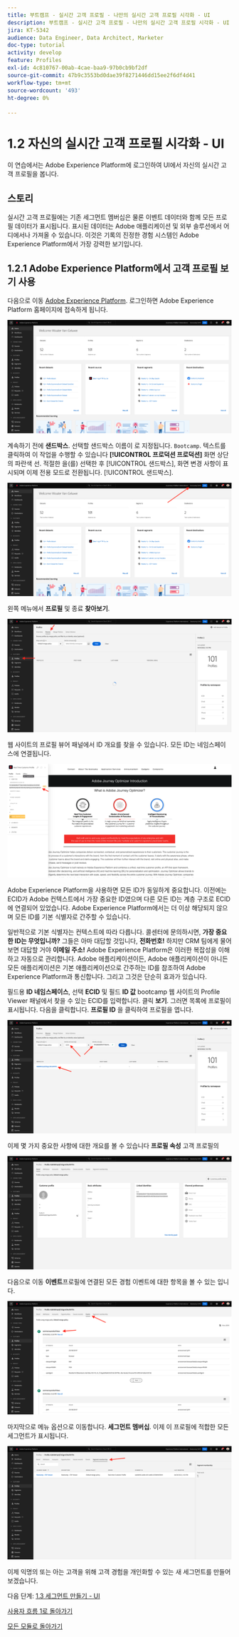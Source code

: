 ```yaml
---
title: 부트캠프 - 실시간 고객 프로필 - 나만의 실시간 고객 프로필 시각화 - UI
description: 부트캠프 - 실시간 고객 프로필 - 나만의 실시간 고객 프로필 시각화 - UI
jira: KT-5342
audience: Data Engineer, Data Architect, Marketer
doc-type: tutorial
activity: develop
feature: Profiles
exl-id: 4c810767-00ab-4cae-baa9-97b0cb9bf2df
source-git-commit: 47b9c3553bd0dae39f8271446dd15ee2f6df4d41
workflow-type: tm+mt
source-wordcount: '493'
ht-degree: 0%

---
```


# 1.2 자신의 실시간 고객 프로필 시각화 - UI

이 연습에서는 Adobe Experience Platform에 로그인하여 UI에서 자신의 실시간 고객 프로필을 봅니다.

## 스토리

실시간 고객 프로필에는 기존 세그먼트 멤버십은 물론 이벤트 데이터와 함께 모든 프로필 데이터가 표시됩니다. 표시된 데이터는 Adobe 애플리케이션 및 외부 솔루션에서 어디에서나 가져올 수 있습니다. 이것은 기록의 진정한 경험 시스템인 Adobe Experience Platform에서 가장 강력한 보기입니다.

## 1.2.1 Adobe Experience Platform에서 고객 프로필 보기 사용

다음으로 이동 [Adobe Experience Platform](https://experience.adobe.com/platform). 로그인하면 Adobe Experience Platform 홈페이지에 접속하게 됩니다.

![데이터 수집](./images/home.png)

계속하기 전에 **샌드박스**. 선택할 샌드박스 이름이 로 지정됩니다. ``Bootcamp``. 텍스트를 클릭하여 이 작업을 수행할 수 있습니다 **[!UICONTROL 프로덕션 프로덕션]** 화면 상단의 파란색 선. 적절한 을(를) 선택한 후 [!UICONTROL 샌드박스], 화면 변경 사항이 표시되며 이제 전용 모드로 전환됩니다. [!UICONTROL 샌드박스].

![데이터 수집](./images/sb1.png)

왼쪽 메뉴에서 **프로필** 및 종료 **찾아보기**.

![고객 프로필](./images/homemenu.png)

웹 사이트의 프로필 뷰어 패널에서 ID 개요를 찾을 수 있습니다. 모든 ID는 네임스페이스에 연결됩니다.

![고객 프로필](./images/identities.png)

Adobe Experience Platform을 사용하면 모든 ID가 동일하게 중요합니다. 이전에는 ECID가 Adobe 컨텍스트에서 가장 중요한 ID였으며 다른 모든 ID는 계층 구조로 ECID에 연결되어 있었습니다. Adobe Experience Platform에서는 더 이상 해당되지 않으며 모든 ID를 기본 식별자로 간주할 수 있습니다.

일반적으로 기본 식별자는 컨텍스트에 따라 다릅니다. 콜센터에 문의하시면, **가장 중요한 ID는 무엇입니까?** 그들은 아마 대답할 것입니다, **전화번호!** 하지만 CRM 팀에게 물어보면 대답할 거야 **이메일 주소!**  Adobe Experience Platform은 이러한 복잡성을 이해하고 자동으로 관리합니다. Adobe 애플리케이션이든, Adobe 애플리케이션이 아니든 모든 애플리케이션은 기본 애플리케이션으로 간주하는 ID를 참조하여 Adobe Experience Platform과 통신합니다. 그리고 그것은 단순히 효과가 있습니다.

필드용 **ID 네임스페이스**, 선택 **ECID** 및 필드 **ID 값** bootcamp 웹 사이트의 Profile Viewer 패널에서 찾을 수 있는 ECID를 입력합니다. 클릭 **보기**. 그러면 목록에 프로필이 표시됩니다. 다음을 클릭합니다. **프로필 ID** 을 클릭하여 프로필을 엽니다.

![고객 프로필](./images/popupecid.png)

이제 몇 가지 중요한 사항에 대한 개요를 볼 수 있습니다 **프로필 속성** 고객 프로필의

![고객 프로필](./images/profile.png)

다음으로 이동 **이벤트**&#x200B;프로필에 연결된 모든 경험 이벤트에 대한 항목을 볼 수 있는 입니다.

![고객 프로필](./images/profileee.png)

마지막으로 메뉴 옵션으로 이동합니다. **세그먼트 멤버십**. 이제 이 프로필에 적합한 모든 세그먼트가 표시됩니다.

![고객 프로필](./images/profileseg.png)

이제 익명의 또는 아는 고객을 위해 고객 경험을 개인화할 수 있는 새 세그먼트를 만들어 보겠습니다.

다음 단계: [1.3 세그먼트 만들기 - UI](./ex3.md)

[사용자 흐름 1로 돌아가기](./uc1.md)

[모든 모듈로 돌아가기](../../overview.md)
